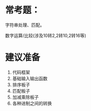 # 常考题：

字符串处理、匹配。

数字运算/比较(涉及10转2,2转10,2转16等)

# 建议准备

1. 代码框架
2. 基础输入输出函数
3. 排序板子
4. 匹配板子
5. 加减乘除板子
6. 各种进制之间的转换